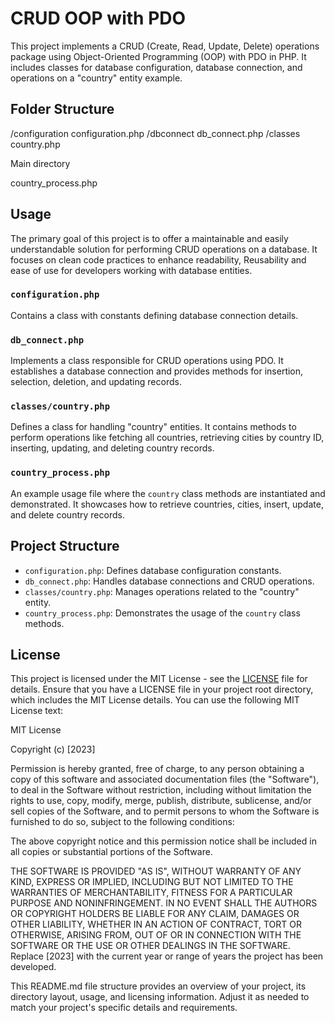 # CRUD OOP with PDO 

This project implements a CRUD (Create, Read, Update, Delete) operations package using Object-Oriented Programming (OOP) with PDO in PHP. It includes classes for database configuration, database connection, and operations on a "country" entity example.

## Folder Structure

/configuration
            configuration.php
/dbconnect
         db_connect.php
/classes
   country.php

Main directory

country_process.php


## Usage
The primary goal of this project is to offer a maintainable and easily understandable solution for performing CRUD operations on a database. 
It focuses on clean code practices to enhance readability, Reusability and ease of use for developers working with database entities.
### `configuration.php`
Contains a class with constants defining database connection details.

### `db_connect.php`
Implements a class responsible for CRUD operations using PDO. It establishes a database connection and provides methods for insertion, selection, deletion, and updating records.

### `classes/country.php`
Defines a class for handling "country" entities. It contains methods to perform operations like fetching all countries, retrieving cities by country ID, inserting, updating, and deleting country records.

### `country_process.php`
An example usage file where the `country` class methods are instantiated and demonstrated. It showcases how to retrieve countries, cities, insert, update, and delete country records.

## Project Structure

- `configuration.php`: Defines database configuration constants.
- `db_connect.php`: Handles database connections and CRUD operations.
- `classes/country.php`: Manages operations related to the "country" entity.
- `country_process.php`: Demonstrates the usage of the `country` class methods.

## License

This project is licensed under the MIT License - see the [LICENSE](LICENSE) file for details.
Ensure that you have a LICENSE file in your project root directory, which includes the MIT License details. You can use the following MIT License text:


MIT License

Copyright (c) [2023]

Permission is hereby granted, free of charge, to any person obtaining a copy
of this software and associated documentation files (the "Software"), to deal
in the Software without restriction, including without limitation the rights
to use, copy, modify, merge, publish, distribute, sublicense, and/or sell
copies of the Software, and to permit persons to whom the Software is
furnished to do so, subject to the following conditions:

The above copyright notice and this permission notice shall be included in all
copies or substantial portions of the Software.

THE SOFTWARE IS PROVIDED "AS IS", WITHOUT WARRANTY OF ANY KIND, EXPRESS OR
IMPLIED, INCLUDING BUT NOT LIMITED TO THE WARRANTIES OF MERCHANTABILITY,
FITNESS FOR A PARTICULAR PURPOSE AND NONINFRINGEMENT. IN NO EVENT SHALL THE
AUTHORS OR COPYRIGHT HOLDERS BE LIABLE FOR ANY CLAIM, DAMAGES OR OTHER
LIABILITY, WHETHER IN AN ACTION OF CONTRACT, TORT OR OTHERWISE, ARISING FROM,
OUT OF OR IN CONNECTION WITH THE SOFTWARE OR THE USE OR OTHER DEALINGS IN THE
SOFTWARE.
Replace [2023] with the current year or range of years the project has been developed.

This README.md file structure provides an overview of your project, its directory layout, usage, and licensing information. Adjust it as needed to match your project's specific details and requirements.